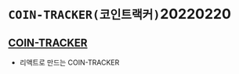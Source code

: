 # `COIN-TRACKER(코인트랙커)`20220220

## [COIN-TRACKER](https:// 'Netlify로 이동')

- 리액트로 만드는 COIN-TRACKER
